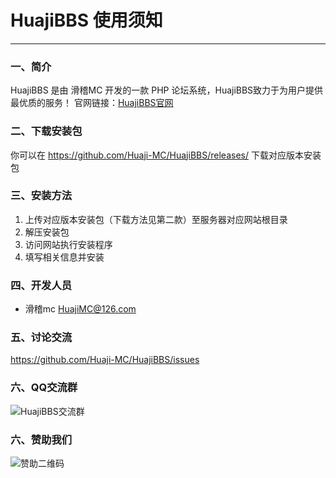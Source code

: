# HuajiBBS 使用须知

---

### 一、简介

HuajiBBS 是由 滑稽MC 开发的一款 PHP 论坛系统，HuajiBBS致力于为用户提供最优质的服务！
官网链接：[HuajiBBS官网](https://HuajiMC.gitee.io/HuajiBBS)

### 二、下载安装包

你可以在 https://github.com/Huaji-MC/HuajiBBS/releases/ 下载对应版本安装包

### 三、安装方法

1. 上传对应版本安装包（下载方法见第二款）至服务器对应网站根目录
2. 解压安装包
3. 访问网站执行安装程序
4. 填写相关信息并安装

### 四、开发人员

- 滑稽mc <HuajiMC@126.com>

### 五、讨论交流

https://github.com/Huaji-MC/HuajiBBS/issues

### 六、QQ交流群

![HuajiBBS交流群](https://gitee.com/huajimc/HuajiBBS/raw/master/qq.png)

### 六、赞助我们

![赞助二维码](https://gitee.com/huajimc/HuajiBBS/raw/master/reward.png)
